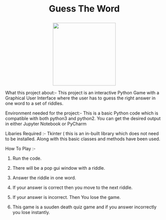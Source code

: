 # <p align = 'center'>Guess The Word </p>

<p align = 'center'> <img width="200" img height="200" src = https://github.com/siddh30/Guess-The-Word/blob/master/Guess_the_word.jpeg  </p>

What this project about:- This project is an interactive Python Game with a Graphical User Interface where the user has to guess the right answer in one word to a set of riddles.

Environment needed for the project:- This is a basic Python code which is compatible with both python3 and python2. You can get the desired output in either Jupyter Notebook or PyCharm 

Libaries Required :- Tkinter ( this is an in-built library which does not need to be installed. Along with this basic classes and methods have been used.

How To Play :-
1) Run the code.

2) There will be a pop gui window with a riddle.

3) Answer the riddle in one word.

4) If your answer is correct then you move to the next riddle.

5) If your answer is incorrect. Then You lose the game.

6) This game is a suuden death quiz game and if you answer incorrectly you lose instantly.
